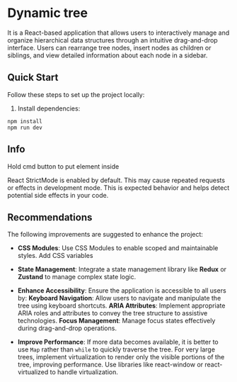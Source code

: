 # Dynamic tree

It is a React-based application that allows users to interactively manage and organize hierarchical data structures through an intuitive drag-and-drop interface. Users can rearrange tree nodes, insert nodes as children or siblings, and view detailed information about each node in a sidebar.

## Quick Start

Follow these steps to set up the project locally:

1. Install dependencies:
```
npm install
npm run dev
```

## Info

Hold cmd button to put element inside

React StrictMode is enabled by default. This may cause repeated requests or effects in development mode. This is expected behavior and helps detect potential side effects in your code.

## Recommendations

The following improvements are suggested to enhance the project:

- **CSS Modules**:
Use CSS Modules to enable scoped and maintainable styles.
Add CSS variables

- **State Management**:
Integrate a state management library like **Redux** or **Zustand** to manage complex state logic.

- **Enhance Accessibility**:
Ensure the application is accessible to all users by:
**Keyboard Navigation**: Allow users to navigate and manipulate the tree using keyboard shortcuts.
**ARIA Attributes**: Implement appropriate ARIA roles and attributes to convey the tree structure to assistive technologies.
**Focus Management**: Manage focus states effectively during drag-and-drop operations.

- **Improve Performance**:
If more data becomes available, it is better to use `Map` rather than `while` to quickly traverse the tree.
For very large trees, implement virtualization to render only the visible portions of the tree, improving performance.
Use libraries like react-window or react-virtualized to handle virtualization.
